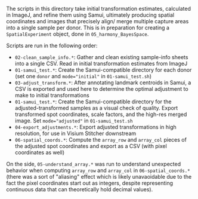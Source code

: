 The scripts in this directory take initial transformation estimates, calculated in ImageJ, and refine them using Samui, ultimately producing spatial coordinates and images that precisely align/ merge multiple capture areas into a single sample per donor. This is in preparation for creating a `SpatialExperiment` object, done in `05_harmony_BayesSpace`.

Scripts are run in the following order:

- `02-clean_sample_info.*`: Gather and clean existing sample-info sheets into a single CSV. Read in initial transformation estimates from ImageJ
- `01-samui_test.*`: Create the Samui-compatible directory for each donor (set one `donor` and `mode="initial"` in `01-samui_test.sh`)
- `03-adjust_transform.*`: After annotating landmark centroids in Samui, a CSV is exported and used here to determine the optimal adjustment to make to initial transformations
- `01-samui_test.*`: Create the Samui-compatible directory for the adjusted-transformed samples as a visual check of quality. Export transformed spot coordinates, scale factors, and the high-res merged image. Set `mode="adjusted"` in `01-samui_test.sh`
- `04-export_adjustments.*`: Export adjusted transformations in high resolution, for use in Visium Stitcher downstream
- `06-spatial_coords.*`: Compute the `array_row` and `array_col` pieces of the adjusted spot coordinates and export as a CSV (with pixel coordinates as well)

On the side, `05-understand_array.*` was run to understand unexpected behavior when computing `array_row` and `array_col` in `06-spatial_coords.*` (there was a sort of "aliasing" effect which is likely unavaoidable due to the fact the pixel coordinates start out as integers, despite representing continuous data that can theoretically hold decimal values).
